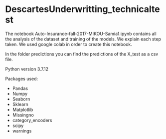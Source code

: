 # DescartesUnderwritting_technicaltest

The notebook Auto-Insurance-fall-2017-MIKOU-Samia1.ipynb contains all the analysis of the dataset and training of the models. We explain each step taken. We used google colab in order to create this notebook.

In the folder predictions you can find the predictions of the X_test as a csv file.


Python version 3.7.12

Packages used:
  - Pandas
  - Numpy
  - Seaborn
  - Sklearn
  - Matplotlib
  - Missingno
  - category_encoders
  - scipy
  - warnings
  
  
